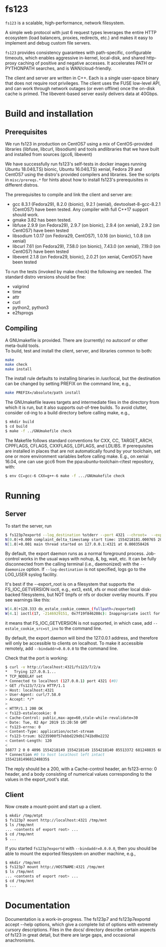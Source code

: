 # fs123

`fs123` is a scalable, high-performance, network filesystem.

A simple web protocol with just 6 request types
leverages the entire HTTP ecosystem (load balancers,
proxies, redirects, etc.) and makes it easy to implement and
debug custom file servers.

`fs123` provides consistency guarantees
with path-specific, configurable timeouts, which enables
aggressive in-kernel, local-disk, and shared http-proxy
caching of positive and negative accesses. It accelerates PATH
or PYTHONPATH searches, and is WAN/cloud-friendly.

The client and server are written in C++. Each is a single
user-space binary that does not require root privileges.
The client uses the FUSE low-level API, and can work through
network outages (or even offline) once the on-disk cache is
primed.  The libevent-based server easily delivers data
at 40Gbps.

# Build and installation

## Prerequisites

We run fs123 in production on CentOS7 using a mix of CentOS-provided
libraries (libfuse, libcurl, libsodium) and tools andlibraries that we
have built and installed from sources (gcc6, libevent)

We have successfully run fs123's self-tests in docker images running
Ubuntu 18.04(LTS) bionic, Ubuntu 16.04(LTS) xenial, Fedora 29 and
CentOS7 using the distro's provided compilers and libraries.  See the
scripts in `misc/prereqs.*` for hints about how to install fs123's
prerequisites in different distros.

The prerequisites to compile and link the client and server are:

- gcc
    8.3.1 (Fedora29), 8.2.0 (bionic), 9.2.1 (xenial), devtoolset-8-gcc-8.2.1 (CentOS7) have been tested. Any compiler with full C++17 support should work.
- gmake
    3.82 has been tested.
- libfuse
    2.9.9 (on Fedora29), 2.9.7 (on bionic), 2.9.4 (on xenial), 2.9.2 (on CentOS7) have been tested
- libsodium
    1.0.17 (on Fedora29, CentOS7), 1.0.16 (on bionic), 1.0.8 (on xenial)
- libcurl
    7.61 (on Fedora29), 7.58.0 (on bionic), 7.43.0 (on xenial), 7.19.0 (on CentOS7) have been tested
- libevent
    2.1.8 (on Fedora29, bionic), 2.0.21 (on xenial, CentOS7) have been tested
    
To run the tests (invoked by make check) the following are needed.  The standard distro versions should be fine:

- valgrind
- time 
- attr
- curl
- python2, python3
- e2fsprogs

## Compiling

A GNUmakefile is provided.  There are (currently) no autoconf or
other meta-build tools.  
To build, test and install the client, server, and libraries common to both:

```bash
make
make check
make install
```

The install rule defaults to installing binaries in /usr/local, but
the destination can be changed by setting PREFIX on the command line,
e.g.,


```bash
make PREFIX=/absolute/path install
```

The GNUmakefile leaves targets and intermediate files in the
directory from which it is run, but it also supports out-of-tree
builds.  To avoid clutter, consider cd-ing to a build directory
before calling make, e.g.,
```bash
$ mkdir build
$ cd build
$ make -f ../GNUmakefile check
```

The Makefile follows standard conventions
for CXX, CC, TARGET_ARCH, CPPFLAGS, CFLAGS, CXXFLAGS, LDFLAGS, and LDLIBS.
If prerequisites are installed in places that are not
automatically found by your toolchain, set one or more environment
variables before calling make.  E.g., on xenial 16.04, one can use
gcc6 from the ppa:ubuntu-toolchain-r/test repository, with:
```bash
$ env CC=gcc-6 CXX=g++-6 make -f .../GNUmakefile check
```

# Running

## Server

To start the server, run
```bash
$ fs123p7exportd --log_destination %stderr --port 4321 --chroot=  --export_root=/some/where
N[0.0]+0.000 complaint_delta_timestamp start time: 1554218181.000765 2019-04-02 15:16:21+0000
N[1.0]+0.001 main thread started on 127.0.0.1:4321 at 0.000358426
```

By default, the export daemon runs as a normal foreground process.  Job-control works
in the usual ways with nohup, &, bg, wait, etc.  It can be fully disconnected
from the calling terminal (i.e., daemonized) with the `--daemonize` option.  If `--log-destination`
is not specified, logs go to the LOG_USER syslog facility.

It's best if the --export_root is on a filesystem that supports the
FS_IOC_GETVERSION ioctl, e.g., ext3, ext4, xfs or most other local
disk-backed filesystems, but NOT tmpfs or nfs or docker overlay
mounts.  If you see warnings like this:
```bash
W[4.0]+128.333 do_estale_cookie_common_(fullpath=/exported)
W[4.1] ioctl(17, -2146929151, 0x7f19f846208c): Inappropriate ioctl for device
```
it means that FS_IOC_GETVERSION is not supported, in which case, add
`--estale_cookie_src=st_ino` to the command line.

By default, the export daemon will bind the 127.0.0.1 address, and therefore will
only be accessible to clients on localhost.  To make it accessible remotely, add
`--bindaddr=0.0.0.0` to the command line.


Check that the port is working:
```bash
$ curl -v http://localhost:4321/fs123/7/2/a
*   Trying 127.0.0.1...
* TCP_NODELAY set
* Connected to localhost (127.0.0.1) port 4321 (#0)
> GET /fs123/7/2/a HTTP/1.1
> Host: localhost:4321
> User-Agent: curl/7.58.0
> Accept: */*
> 
< HTTP/1.1 200 OK
< fs123-estalecookie: 0
< Cache-Control: public,max-age=60,stale-while-revalidate=30
< Date: Tue, 02 Apr 2019 15:20:50 GMT
< fs123-errno: 0
< Content-Type: application/octet-stream
< fs123-trsum: b2235900f57ebbd229db1741bd0e2232
< Content-Length: 120
< 
16877 2 0 0 4096 1554218149 1554218149 1554218140 85513372 681248835 681248835 746338405 60 8 4096 0
* Connection #0 to host localhost left intact
1554218149681248835$
```
The reply should be a 200, with a Cache-control header, an fs123-errno: 0 header,
and a body consisting of numerical values corresponding to the values in the export_root's
stat.

## Client
Now create a mount-point and start up a client.
```bash
$ mkdir /tmp/mtpt
$ fs123p7 mount http://localhost:4321 /tmp/mnt
$ ls /tmp/mnt
... <contents of export root> ...
$ cd /tmp/mnt
$ ...
```

If you started `fs123p7exportd` with `--bindaddr=0.0.0.0`, then you should be able
to mount the exported filesystem on another machine, e.g.,
```bash
$ mkdir /tmp/mnt
$ fs123p7 mount http://HOSTNAME:4321 /tmp/mnt
$ ls /tmp/mnt
... <contents of export root> ...
$ cd /tmp/mnt
$ ...
```
# Documentation

Documentation is a work-in-progress.  The fs123p7 and fs123p7exportd
accept --help options, which give a complete list of options with
extremely cursory descriptions.  Files in the docs/ directory describe
certain aspects of fs123 in great detail, but there are large gaps,
and occasional anachronisms.
